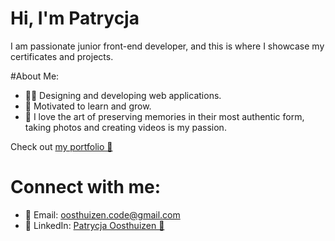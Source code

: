 # Hi, I'm Patrycja

I am passionate junior front-end developer, and this is where I showcase my certificates and projects.

#About Me:
*  👩‍💻 Designing and developing web applications.
*  🔭 Motivated to learn and grow.
*  📸 I love the art of preserving memories in their most authentic form, taking photos and creating videos is my passion.

Check out [my portfolio 👀](https://portfolio-patrycja-oosthuizen.netlify.app/)

# Connect with me:
* 📧 Email: [oosthuizen.code@gmail.com](oosthuizen.code@gmail.com)
* 💼 LinkedIn: [Patrycja Oosthuizen 👀](https://www.linkedin.com/in/patrycja-oosthuizen/)
